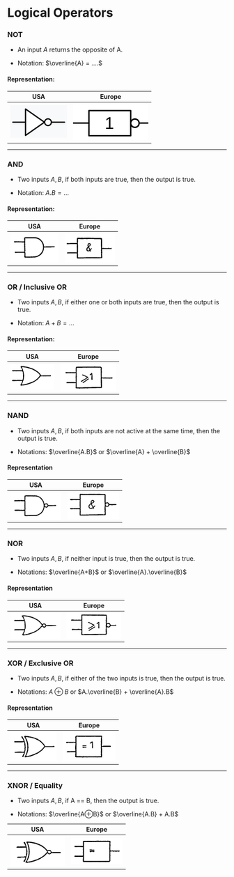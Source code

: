# Logical Operators

### NOT

- An input $A$ returns the opposite of A.

- Notation: $\overline{A} = ....$

#### Representation:
| USA | Europe |
| --- | ------ |
| ![1699023904084](image/logic-operators/1699023904084.png) | ![1699024365135](image/logic-operators/1699024365135.png) |

---

### AND

- Two inputs $A, B$, if both inputs are true, then the output is true.

- Notation: $A.B = ...$

#### Representation:
| USA | Europe |
| --- | ------ |
| ![1699022178472](image/logic-operators/1699022178472.png) | ![1699022204011](image/logic-operators/1699022204011.png) |

---

### OR / Inclusive OR

- Two inputs $A, B$, if either one or both inputs are true, then the output is true.

- Notation: $A+B = ...$

#### Representation:

| USA | Europe |
| --- | ------ |
| ![1699022282949](image/logic-operators/1699022282949.png) | ![1699022300414](image/logic-operators/1699022300414.png) |

---

### NAND

- Two inputs $A, B$, if both inputs are not active at the same time, then the output is true.

- Notations: $\overline{A.B}$ or  $\overline{A} + \overline{B}$

#### Representation
| USA | Europe |
| --- | ------ |
| ![1699022535620](image/logic-operators/1699022535620.png) | ![1699022550812](image/logic-operators/1699022550812.png) |

---

### NOR

- Two inputs $A, B$, if neither input is true, then the output is true.

- Notations: $\overline{A+B}$ or $\overline{A}.\overline{B}$

#### Representation
| USA | Europe |
| --- | ------ |
| ![1699022698616](image/logic-operators/1699022698616.png) | ![1699022708402](image/logic-operators/1699022708402.png) |

---

### XOR / Exclusive OR

- Two inputs $A, B$, if either of the two inputs is true, then the output is true.

- Notations: $A⊕B$ or $A.\overline{B} + \overline{A}.B$ 

#### Representation
| USA | Europe |
| --- | ------ |
| ![1699023019258](image/logic-operators/1699023019258.png) | ![1699023030506](image/logic-operators/1699023030506.png) |

---

### XNOR / Equality

- Two inputs $A, B$, if A == B, then the output is true.

- Notations: $\overline{A⊕B}$ or $\overline{A.B} + A.B$

| USA | Europe |
| --- | ------ |
| ![1699023470992](image/logic-operators/1699023470992.png) | ![1699023481021](image/logic-operators/1699023481021.png) |